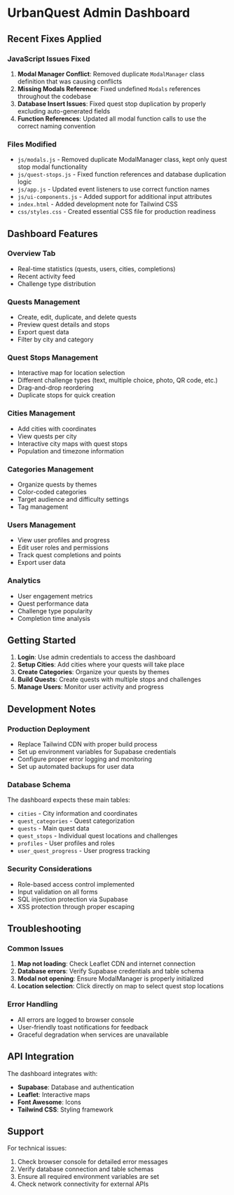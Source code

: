 # UrbanQuest Admin Dashboard

## Recent Fixes Applied

### JavaScript Issues Fixed
1. **Modal Manager Conflict**: Removed duplicate `ModalManager` class definition that was causing conflicts
2. **Missing Modals Reference**: Fixed undefined `Modals` references throughout the codebase
3. **Database Insert Issues**: Fixed quest stop duplication by properly excluding auto-generated fields
4. **Function References**: Updated all modal function calls to use the correct naming convention

### Files Modified
- `js/modals.js` - Removed duplicate ModalManager class, kept only quest stop modal functionality
- `js/quest-stops.js` - Fixed function references and database duplication logic
- `js/app.js` - Updated event listeners to use correct function names
- `js/ui-components.js` - Added support for additional input attributes
- `index.html` - Added development note for Tailwind CSS
- `css/styles.css` - Created essential CSS file for production readiness

## Dashboard Features

### Overview Tab
- Real-time statistics (quests, users, cities, completions)
- Recent activity feed
- Challenge type distribution

### Quests Management
- Create, edit, duplicate, and delete quests
- Preview quest details and stops
- Export quest data
- Filter by city and category

### Quest Stops Management
- Interactive map for location selection
- Different challenge types (text, multiple choice, photo, QR code, etc.)
- Drag-and-drop reordering
- Duplicate stops for quick creation

### Cities Management
- Add cities with coordinates
- View quests per city
- Interactive city maps with quest stops
- Population and timezone information

### Categories Management
- Organize quests by themes
- Color-coded categories
- Target audience and difficulty settings
- Tag management

### Users Management
- View user profiles and progress
- Edit user roles and permissions
- Track quest completions and points
- Export user data

### Analytics
- User engagement metrics
- Quest performance data
- Challenge type popularity
- Completion time analysis

## Getting Started

1. **Login**: Use admin credentials to access the dashboard
2. **Setup Cities**: Add cities where your quests will take place
3. **Create Categories**: Organize your quests by themes
4. **Build Quests**: Create quests with multiple stops and challenges
5. **Manage Users**: Monitor user activity and progress

## Development Notes

### Production Deployment
- Replace Tailwind CDN with proper build process
- Set up environment variables for Supabase credentials
- Configure proper error logging and monitoring
- Set up automated backups for user data

### Database Schema
The dashboard expects these main tables:
- `cities` - City information and coordinates
- `quest_categories` - Quest categorization
- `quests` - Main quest data
- `quest_stops` - Individual quest locations and challenges
- `profiles` - User profiles and roles
- `user_quest_progress` - User progress tracking

### Security Considerations
- Role-based access control implemented
- Input validation on all forms
- SQL injection protection via Supabase
- XSS protection through proper escaping

## Troubleshooting

### Common Issues
1. **Map not loading**: Check Leaflet CDN and internet connection
2. **Database errors**: Verify Supabase credentials and table schema
3. **Modal not opening**: Ensure ModalManager is properly initialized
4. **Location selection**: Click directly on map to select quest stop locations

### Error Handling
- All errors are logged to browser console
- User-friendly toast notifications for feedback
- Graceful degradation when services are unavailable

## API Integration

The dashboard integrates with:
- **Supabase**: Database and authentication
- **Leaflet**: Interactive maps
- **Font Awesome**: Icons
- **Tailwind CSS**: Styling framework

## Support

For technical issues:
1. Check browser console for detailed error messages
2. Verify database connection and table schemas
3. Ensure all required environment variables are set
4. Check network connectivity for external APIs 